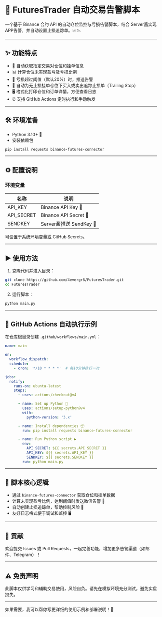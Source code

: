 
# 🚀 FuturesTrader 自动交易告警脚本

一个基于 Binance 合约 API 的自动仓位监控与亏损告警脚本，结合 Server酱实现APP告警，并自动设置止损追踪单。📈📉

---

## ✨ 功能特点

- 🤖 自动获取指定交易对仓位和挂单信息  
- 📊 计算仓位未实现盈亏及亏损比例  
- 🔔 亏损超过阈值（默认20%）时，推送告警  
- 🎯 自动为无止损挂单仓位下买入或卖出追踪止损单（Trailing Stop）  
- 🖥️ 格式化打印仓位和订单详情，方便查看日志  
- ⏰ 支持 GitHub Actions 定时执行和手动触发  

---

## 🛠️ 环境准备

- Python 3.10+ 🐍  
- 安装依赖包

```bash
pip install requests binance-futures-connector
````

---

## ⚙️ 配置说明

### 环境变量

| 名称          | 说明                    |
| ----------- | --------------------- |
| API\_KEY    | Binance API Key 🔑    |
| API\_SECRET | Binance API Secret 🔐 |
| SENDKEY     | Server酱推送 SendKey 📲  |

可设置于系统环境变量或 GitHub Secrets。

---

## ▶️ 使用方法

1. 克隆代码并进入目录：

```bash
git clone https://github.com/4evergr8/FuturesTrader.git
cd FuturesTrader
```

2. 运行脚本：

```bash
python main.py
```

---

## 🤖 GitHub Actions 自动执行示例

在仓库根目录创建 `.github/workflows/main.yml`：

```yaml
name: main

on:
  workflow_dispatch:
  schedule:
    - cron: '*/10 * * * *'  # 每10分钟执行一次

jobs:
  notify:
    runs-on: ubuntu-latest
    steps:
      - uses: actions/checkout@v4

      - name: Set up Python 🐍
        uses: actions/setup-python@v4
        with:
          python-version: '3.x'

      - name: Install dependencies 📦
        run: pip install requests binance-futures-connector

      - name: Run Python script ▶️
        env:
          API_SECRET: ${{ secrets.API_SECRET }}
          API_KEY: ${{ secrets.API_KEY }}
          SENDKEY: ${{ secrets.SENDKEY }}
        run: python main.py
```

---

## 🧩 脚本核心逻辑

* 通过 `binance-futures-connector` 获取仓位和挂单数据
* 计算未实现盈亏比例，达到阈值时发送微信告警 🔔
* 自动创建止损追踪单，帮助控制风险 🎯
* 友好日志格式便于调试和监控 🖥️

---

## 🙋 贡献

欢迎提交 Issues 或 Pull Requests，一起完善功能，增加更多告警渠道（如邮件、Telegram）！

---

## ⚠️ 免责声明

此脚本仅供学习和辅助交易使用，风险自负。请先在模拟环境充分测试，避免实盘损失。

---

如果需要，我可以帮你写更详细的使用示例和部署说明！🚀



